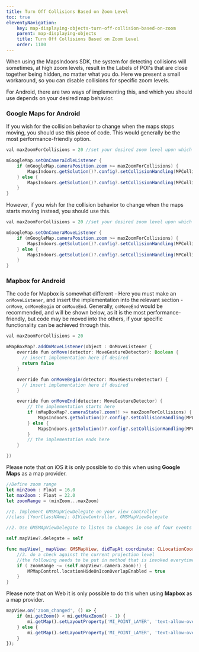 ```yaml
---
title: Turn Off Collisions Based on Zoom Level
toc: true
eleventyNavigation:
    key: map-displaying-objects-turn-off-collision-based-on-zoom
    parent: map-displaying-objects
    title: Turn Off Collisions Based on Zoom Level
    order: 1100
---
```


When using the MapsIndoors SDK, the system for detecting collisions will sometimes, at high zoom levels, result in the Labels of POI's that are close together being hidden, no matter what you do. Here we present a small workaround, so you can disable collisions for specific zoom levels.

<mi-tabs>
<mi-tab label="Android" tab-for="Android"></mi-tab>
<mi-tab label="iOS" tab-for="iOS"></mi-tab>
<mi-tab label="Web" tab-for="Web"></mi-tab>
<mi-tab-panel id="Android">

For Android, there are two ways of implementing this, and which you should use depends on your desired map behavior.

### Google Maps for Android

If you wish for the collision behavior to change when the maps stops moving, you should use this piece of code. This would generally be the most performance-friendly option.

```java
val maxZoomForCollisions = 20 //set your desired zoom level upon which the collision behaviour changes

mGoogleMap.setOnCameraIdleListener {
    if (mGoogleMap.cameraPosition.zoom >= maxZoomForCollisions) {
        MapsIndoors.getSolution()?.config?.setCollisionHandling(MPCollisionHandling.ALLOW_OVERLAP)
    } else {
        MapsIndoors.getSolution()?.config?.setCollisionHandling(MPCollisionHandling.REMOVE_LABEL_FIRST)
    }
}
```

However, if you wish for the collision behavior to change when the maps starts moving instead, you should use this.

```java
val maxZoomForCollisions = 20 //set your desired zoom level upon which the collision behaviour changes

mGoogleMap.setOnCameraMoveListener {
    if (mGoogleMap.cameraPosition.zoom >= maxZoomForCollisions) {
        MapsIndoors.getSolution()?.config?.setCollisionHandling(MPCollisionHandling.ALLOW_OVERLAP)
    } else {
        MapsIndoors.getSolution()?.config?.setCollisionHandling(MPCollisionHandling.REMOVE_LABEL_FIRST)
    }
}
```

### Mapbox for Android

The code for Mapbox is somewhat different - Here you must make an `onMoveListener`, and insert the implementation into the relevant section - `onMove`, `onMoveBegin` or `onMoveEnd`. Generally, `onMoveEnd` would be recommended, and will be shown below, as it is the most performance-friendly, but code may be moved into the others, if your specific functionality can be achieved through this.

```java
val maxZoomForCollisions = 20

mMapBoxMap?.addOnMoveListener(object : OnMoveListener {
    override fun onMove(detector: MoveGestureDetector): Boolean {
      // insert implementation here if desired
      return false
    }

    override fun onMoveBegin(detector: MoveGestureDetector) {
      // insert implementation here if desired
    }

    override fun onMoveEnd(detector: MoveGestureDetector) {
        // the implementation starts here
        if (mMapBoxMap?.cameraState?.zoom!! >= maxZoomForCollisions) {
            MapsIndoors.getSolution()?.config?.setCollisionHandling(MPCollisionHandling.ALLOW_OVERLAP)
        } else {
            MapsIndoors.getSolution()?.config?.setCollisionHandling(MPCollisionHandling.REMOVE_LABEL_FIRST)
        }
        // the implementation ends here
    }

})
```

</mi-tab-panel>
<mi-tab-panel id="iOS">

Please note that on iOS it is only possible to do this when using **Google Maps** as a map provider.

```swift
//Define zoom range
let minZoom : Float = 16.0
let maxZoom : Float = 22.0
let zoomRange = (minZoom...maxZoom)

//1. Implement GMSMapViewDelegate on your view controller
//class [YourClassNAme]: UIViewController, GMSMapViewDelegate

//2. Use GMSMApViewDelegate to listen to changes in one of four events mapView:didChangeCameraPosition

self.mapView?.delegate = self

func mapView(_ mapView: GMSMapView, didTapAt coordinate: CLLocationCoordinate2D) {
    //3. do a check against the current projection level
    //the following needs to be put in method that is invoked everytime there is a zoom level change
    if ( zoomRange ~= (self.mapView?.camera.zoom)!) {
        MPMapControl.locationHideOnIconOverlapEnabled = true
    }
}
```        

</mi-tab-panel>
<mi-tab-panel id="Web">

Please note that on Web it is only possible to do this when using **Mapbox** as a map provider.

```js
mapView.on('zoom_changed', () => {
    if (mi.getZoom() < mi.getMaxZoom() - 1) {
        mi.getMap().setLayoutProperty('MI_POINT_LAYER', 'text-allow-overlap', true);
    } else {
        mi.getMap().setLayoutProperty('MI_POINT_LAYER', 'text-allow-overlap', false);
    }
});
```

</mi-tab-panel>
</mi-tabs>
